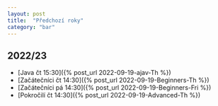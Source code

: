 ```yaml
---
layout: post
title:  "Předchozí roky"
category: "bar"
--- 
```


## 2022/23

- [Java čt 15:30]({% post_url 2022-09-19-ajav-Th %}) 
- [Začátečníci čt 14:30]({% post_url 2022-09-19-Beginners-Th %}) 
- [Začátečníci pá 14:30]({% post_url 2022-09-19-Beginners-Fri %}) 
- [Pokročilí čt 14:30]({% post_url 2022-09-19-Advanced-Th %}) 
